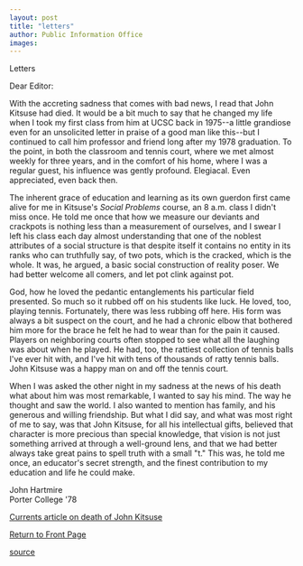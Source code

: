 ```yaml
---
layout: post
title: "letters"
author: Public Information Office
images:
---
```


Letters

Dear Editor:  

With the accreting sadness that comes with bad news, I read that John Kitsuse had died. It would be a bit much to say that he changed my life when I took my first class from him at UCSC back in 1975--a little grandiose even for an unsolicited letter in praise of a good man like this--but I continued to call him professor and friend long after my 1978 graduation. To the point, in both the classroom and tennis court, where we met almost weekly for three years, and in the comfort of his home, where I was a regular guest, his influence was gently profound. Elegiacal. Even appreciated, even back then.  

The inherent grace of education and learning as its own guerdon first came alive for me in Kitsuse's _Social Problems_ course, an 8 a.m. class I didn't miss once. He told me once that how we measure our deviants and crackpots is nothing less than a measurement of ourselves, and I swear I left his class each day almost understanding that one of the noblest attributes of a social structure is that despite itself it contains no entity in its ranks who can truthfully say, of two pots, which is the cracked, which is the whole. It was, he argued, a basic social construction of reality poser. We had better welcome all comers, and let pot clink against pot.   

God, how he loved the pedantic entanglements his particular field presented. So much so it rubbed off on his students like luck. He loved, too, playing tennis. Fortunately, there was less rubbing off here. His form was always a bit suspect on the court, and he had a chronic elbow that bothered him more for the brace he felt he had to wear than for the pain it caused. Players on neighboring courts often stopped to see what all the laughing was about when he played. He had, too, the rattiest collection of tennis balls I've ever hit with, and I've hit with tens of thousands of ratty tennis balls. John Kitsuse was a happy man on and off the tennis court.  

When I was asked the other night in my sadness at the news of his death what about him was most remarkable, I wanted to say his mind. The way he thought and saw the world. I also wanted to mention has family, and his generous and willing friendship. But what I did say, and what was most right of me to say, was that John Kitsuse, for all his intellectual gifts, believed that character is more precious than special knowledge, that vision is not just something arrived at through a well-ground lens, and that we had better always take great pains to spell truth with a small "t." This was, he told me once, an educator's secret strength, and the finest contribution to my education and life he could make.  

John Hartmire  
Porter College '78

[Currents article on death of John Kitsuse][1]

[Return to Front Page][2]

[1]: http://currents.ucsc.edu/03-04/12-08/inmemoriam.html#kitsuse
[2]: http://currents.ucsc.edu/

[source](http://www1.ucsc.edu/currents/03-04/03-22/letters.html "Permalink to letters")
